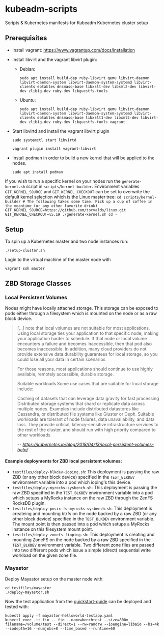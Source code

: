 # kubeadm-scripts
Scripts &amp; Kubernetes manifests for Kubeadm Kubernetes cluster setup

## Prerequisites
- Install vagrant: https://www.vagrantup.com/docs/installation
- Install libvirt and the vagrant libvirt plugin:
  - Debian:
    ```
    sudo apt install build-dep ruby-libvirt qemu libvirt-daemon libvirt-daemon-system libvirt-daemon-system-systemd libvirt-clients ebtables dnsmasq-base libxslt-dev libxml2-dev libvirt-dev zlib1g-dev ruby-dev libguestfs-tools
    ```
  - Ubuntu:
    ```
    sudo apt install build-dep ruby-libvirt qemu libvirt-daemon libvirt-daemon-system libvirt-daemon-system-systemd libvirt-clients ebtables dnsmasq-base libxslt1-dev libxml2-dev libvirt-dev zlib1g-dev ruby-dev libguestfs-tools vagrant
    ```

 - Start libvirtd and install the vagrant libvirt plugin
    ```
    sudo systemctl start libvirtd

    vagrant plugin install vagrant-libvirt
    ```
- Install podman in order to build a new kernel that will be applied to the nodes.
    ```
    sudo apt install podman
    ```

If you wish to run a specific kernel on your nodes run the `generate-kernel.sh` script in `scripts/kernel-builder`. Environment variables `GIT_KERNEL_SOURCE` and `GIT_KERNEL_CHECKOUT` can be set to overwrite the default kernel selection which is the Linux master tree:
    ```
    cd scripts/kernel-builder
    # The following takes some time. Pick up a cup of coffee in the meantime (or any other favorite drink)
    GIT_KERNEL_SOURCE=https://github.com/torvalds/linux.git GIT_KERNEL_CHECKOUT=v5.19 ./generate-kernel.sh
    cd -
    ```

## Setup
To spin up a Kubernetes master and two node instances run: 
```
./setup-cluster.sh
```

Login to the virtual machine of the master node with
```
vagrant ssh master
```

## ZBD Storage Classes

### Local Persistent Volumes
Nodes might have locally attached storage. This storage can be exposed to pods either through a filesystem which is mounted on the node or as a raw block device.

> [...] note that local volumes are not suitable for most applications. Using local storage ties your application to that specific node, making your application harder to schedule. If that node or local volume encounters a failure and becomes inaccessible, then that pod also becomes inaccessible. In addition, many cloud providers do not provide extensive data durability guarantees for local storage, so you could lose all your data in certain scenarios.
> 
> For those reasons, most applications should continue to use highly available, remotely accessible, durable storage.
> 
> Suitable workloads
> Some use cases that are suitable for local storage include:
> 
> Caching of datasets that can leverage data gravity for fast processing
> Distributed storage systems that shard or replicate data across multiple nodes. Examples include distributed datastores like Cassandra, or distributed file systems like Gluster or Ceph.
> Suitable workloads are tolerant of node failures, data unavailability, and data loss. They provide critical, latency-sensitive infrastructure services to the rest of the cluster, and should run with high priority compared to other workloads.
>
> -- <cite>https://kubernetes.io/blog/2018/04/13/local-persistent-volumes-beta/</cite>

#### Example deployments for ZBD local persistent volumes:
* `testfiles/deploy-blkdev-ioping.sh`: This deployment is passing the raw ZBD (or any other block device) specified in the `TEST_BLKDEV` environment variable into a pod which ioping's this device. 
* `testfiles/deploy-myrocks-sysbench.sh`: This deployment is passing the raw ZBD specified in the `TEST_BLKDEV` environment variable into a pod which setups a MyRocks instance on the raw ZBD through the ZenFS RocksDB plugin.
* `testfiles/deploy-posix-fs-myrocks-sysbench.sh`: This deployment is createing and mounting btrfs on the node backed by a raw ZBD (or any other block device) specified in the `TEST_BLKDEV` environment variable. The mount point is then passed into a pod which setups a MyRocks instance on this filesystem mount point.
* `testfiles/deploy-zonefs-fioping.sh`: This deployment is creating and mounting ZoneFS on the node backed by a raw ZBD specified in the `TEST_BLKDEV` environment variable. Two different zone files are passed into two different pods which issue a simple (direct) sequential write workload on the given zone file.


### Mayastor
Deploy Mayastor setup on the master node with:
```
cd testfiles/mayastor
./deploy-mayastor.sh
```

Now the test application from the [quickstart-guide](https://mayastor.gitbook.io/introduction/quickstart/deploy-a-test-application) can be deployed and tested with:
```
kubectl apply -f mayastor-helloworld-testapp.yaml
kubectl exec -it fio -- fio --name=benchtest --size=800m --filename=/volume/test --direct=1 --rw=randrw --ioengine=libaio --bs=4k --iodepth=16 --numjobs=8 --time_based --runtime=60
```
